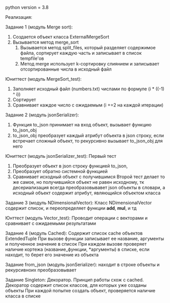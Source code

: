 python version = 3.8


Реализация:

Задание 1 (модуль Merge sort):
1) Создается объект класса ExternalMergeSort
2) Вызывается метод merge_sort
	1) Вызывается метод split_files, который разделяет содержимое файла, сортирует каждую часть и записывает в список tempfile'ов
	2) Метод merge использует k-сортировку слиянием и записывает отсортированные числа в исходный файл

Юниттест (модуль MergeSort_test):
1) Заполняет исходный файл (numbers.txt) числами по формуле (i * ((-1) ^ i))
2) Сортирует
3) Сравнивает каждое число с ожидаемым (i +=2 на каждой итерации)

Задание 2 (модуль jsonSerializer):
1) Функция to_json принимает на вход объект, вызывает функцию to_json_obj
2) to_json_obj преобразует каждый атрибут объекта в json строку, 
если встречает сложный объект, то рекурсивно вызывает to_json_obj для него

Юниттест (модуль jsonSerializer_test):
Первый тест 
1) Преобразует объект в json строку функцией to_json,
2) Преобразует обратно системной функцией
3) Сравнивает исходный объект с получившимся
Второй тест делает то же самое, но получившийся объект не равен исходному, 
тк десериализация всегда преобразовывавет json объекты в словари, 
а исходный объект содержит атрибут, являющийся объектом класса

Задание 3 (модуль NDimensionalVector):
Класс NDimensionalVector содержит список, и переопределяет функции __add__, __mul__, и тд

Юнттест (модуль Vector_test):
Проводит операции с векторами и сравнивает с ожидаемыми результатами

Задание 4 (модуль Cached):
Содержит список cache объектов ExtendedTuple 
При вызове функции записывает ее название, аргументы и полученное значение в список
При каждом вызове проверяет наличие кортежа (название_функции, *аргументы) в списке, если находит, то берет его значение из объекта

Задание from_json (модуль jsonSerializer):
находит в строке объекты и рекурсивноих преобразовывает

Задание Singleton:
Декоратор. Принцип работы схож с cached.
Декоратор содержит список классов, для которых уже созданы объекты
При каждой попытке создать объект, проверяется наличие класса в списке
